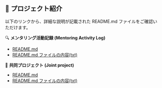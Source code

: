 
## 📝 プロジェクト紹介

以下のリンクから、詳細な説明が記載された README.md ファイルをご確認いただけます。


🔍 **メンタリング活動記録 (Mentoring Activity Log)**
  - [README.md](포트폴리오/mentoring.md)
  - [README.md ファイルの内容(txt)](포트폴리오/mentoring.txt)


🎯 **共同プロジェクト (Joint project)**
  - [README.md](포트폴리오/project.md)
  - [README.md ファイルの内容(txt)](포트폴리오/project.txt)
